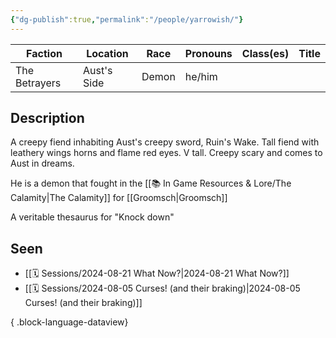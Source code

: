 ```yaml
---
{"dg-publish":true,"permalink":"/people/yarrowish/"}
---
```



| Faction         | Location         | Race         | Pronouns         | Class(es) | Title |
| --------------- | ---------------- | ------------ | ---------------- | --------- | ----- |
| The Betrayers | Aust's Side | Demon | he/him |           |       |
## Description
A creepy fiend inhabiting Aust's creepy sword, Ruin's Wake.
Tall fiend with leathery wings horns and flame red eyes. V tall. Creepy scary and comes to Aust in dreams.

He is a demon that fought in the [[📚 In Game Resources & Lore/The Calamity\|The Calamity]] for [[Groomsch\|Groomsch]] 

A veritable thesaurus for "Knock down"
## Seen
- [[🗓️ Sessions/2024-08-21 What Now?\|2024-08-21 What Now?]]
- [[🗓️ Sessions/2024-08-05 Curses! (and their braking)\|2024-08-05 Curses! (and their braking)]]

{ .block-language-dataview}

